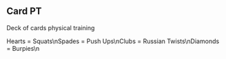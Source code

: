 ## Card PT

Deck of cards physical training

Hearts = Squats\nSpades = Push Ups\nClubs = Russian Twists\nDiamonds = Burpies\n